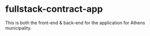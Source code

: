# fullstack-contract-app
This is both the front-end &amp; back-end for the application for Athens municipality.
